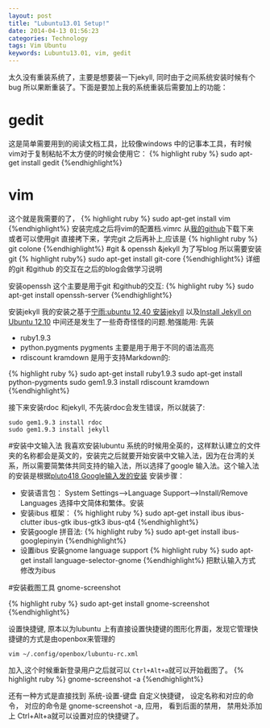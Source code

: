 ```yaml
---
layout: post
title: "Lubuntu13.01 Setup!"
date: 2014-04-13 01:56:23
categories: Technology
tags: Vim Ubuntu
keywords: Lubuntu13.01, vim, gedit
---
```


太久没有重装系统了，主要是想要装一下jekyll, 同时由于之间系统安装时候有个bug 所以果断重装了。下面是要加上我的系统重装后需要加上的功能： 
# gedit
这是简单需要用到的阅读文档工具，比较像windows 中的记事本工具，有时候vim对于复制粘帖不太方便的时候会使用它：
{% highlight ruby %}
	sudo apt-get install gedit
{%endhighlight%}
# vim 
这个就是我需要的了，
{% highlight ruby %}
	sudo apt-get install vim
{%endhighlight%}
安装完成之后将vim的配置档.vimrc 从[我的github][my_github]下载下来
或者可以使用git 直接拷下来，学完git 之后再补上,应该是
{% highlight ruby %}
git colone
{%endhighlight%}
#git & openssh &jekyll
为了写blog 所以需要安装git
{% highlight ruby%}
sudo apt-get install git-core
{%endhighlight%}
详细的git 和github 的交互在之后的blog会做学习说明

安装openssh 这个主要是用于git 和github的交互:
{% highlight ruby %}
	sudo apt-get install openssh-server
{%endhighlight%}

安装jekyll 我的安装之基于[宁雨:ubuntu 12.40 安装jekyll][宁雨] 以及[Install Jekyll on Ubuntu 12.10][michaelchelen] 中间还是发生了一些奇奇怪怪的问题.勉强能用: 先装
- ruby1.9.3 
- python.pygments pygments 主要是用于用于不同的语法高亮
- rdiscount kramdown 是用于支持Markdown的:

{% highlight ruby %}
sudo apt-get install ruby1.9.3
sudo apt-get install python-pygments
sudo gem1.9.3 install rdiscount kramdown
{%endhighlight%}

接下来安装rdoc 和jekyll, 不先装rdoc会发生错误，所以就装了:

    sudo gem1.9.3 install rdoc
    sudo gem1.9.3 install jekyll

#安装中文输入法
我喜欢安装lubuntu 系统的时候用全英的，这样默认建立的文件夹的名称都会是英文的，安装完之后就要开始安装中文输入法，因为在台湾的关系，所以需要简繁体共同支持的输入法，所以选择了google 输入法。这个输入法的安装是根据[pluto418 Google输入发的安装][pluto] 安装步骤：

- 安装语言包： System Settings--\>Language Support--\>Install/Remove Languages 选择中文简体和繁体。安装
- 安装ibus 框架：
{% highlight ruby %}
sudo apt-get install ibus ibus-clutter ibus-gtk ibus-gtk3 ibus-qt4
{%endhighlight%}
- 安装google 拼音法:
{% highlight ruby %}
sudo apt-get install ibus-googlepinyin
{%endhighlight%}
- 设置ibus
安装gnome language support
{% highlight ruby %}
sudo apt-get install language-selector-gnome
{%endhighlight%}
把默认输入方式修改为ibus

#安装截图工具 gnome\-screenshot

{% highlight ruby %}
sudo apt-get install gnome-screenshot
{%endhighlight%}

设置快捷键, 原本以为lubuntu 上有直接设置快捷键的图形化界面，发现它管理快捷键的方式是由openbox来管理的

    vim ~/.config/openbox/lubuntu-rc.xml

加入,这个时候重新登录用户之后就可以 `Ctrl+Alt+a`就可以开始截图了。
{% highlight ruby %}
<keybind key="C-A-a">
    <action name="Execute">
        <command>gnome-screenshot -a</command>
     </action>
 </keybind>
{%endhighlight%}

还有一种方式是直接找到 系统-设置-键盘 自定义快捷键， 设定名称和对应的命令， 对应的命令是 gnome-screenshot -a, 应用， 看到后面的禁用， 禁用处添加上 Ctrl+Alt+a就可以设置对应的快捷键了。

[my_github]: https://github.com/darranchen/vim "Optional Title"
[宁雨]:http://ningyuwhut.blogspot.tw/2013/09/ubuntu-1240-jekyll.html
[michaelchelen]: http://michaelchelen.net/articles/install-jekyll-ubuntu-12-10.html
[pluto]: http://pluto418.iteye.com/blog/1772256

